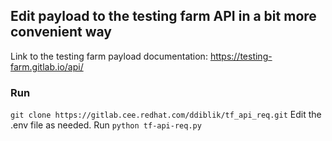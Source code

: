 ## Edit payload to the testing farm API in a bit more convenient way

Link to the testing farm payload documentation:
https://testing-farm.gitlab.io/api/

### Run 
`git clone https://gitlab.cee.redhat.com/ddiblik/tf_api_req.git`
Edit the .env file as needed.
Run `python tf-api-req.py`
